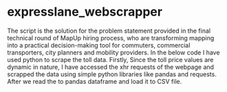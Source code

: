 # expresslane_webscrapper
The script is the solution for the problem statement provided in the final technical round of MapUp hiring process,
who are transforming mapping into a practical decision-making tool for commuters, commercial transporters, city planners 
and mobility providers. In the below code I have used python to scrape the toll data. 
Firstly, Since the toll price values are dynamic in nature, I have accessed the xhr requests of the webpage and scrapped the data 
using simple python libraries like pandas and requests. After we read the to pandas dataframe and load it to CSV file.
